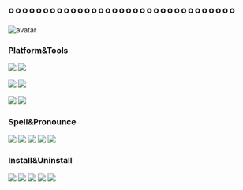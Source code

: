 # 。。。。。。。。。。。。。。。。。。。。。。。。。。。。。。。。。
![avatar](https://cdn.jsdelivr.net/gh/Beadd/Profile-picture/cdn/%E6%97%A5%E5%B8%B8.png)
### Platform&Tools
[![](https://img.shields.io/badge/Windows-10-blue?style=flat-square&logo=windows&logoColor=ffffff)](https://www.microsoft.com/windows/get-windows-10)
[![](https://img.shields.io/badge/Mi-9A-orange?style=flat-square&logo=xiaomi&logoColor=ffffff)](https://www.mi.com/)

[![](https://img.shields.io/badge/Ubuntu-20.04%20LTS-red?style=flat-square&logo=ubuntu&logoColor=ffffff)](https://ubuntu.com/)
[![](https://img.shields.io/badge/Windows%20Server-2012-1234c4?style=flat-square&logo=windows&logoColor=ffffff)](https://www.microsoft.com/windows-server)

[![](https://img.shields.io/badge/IDE-Visual%20Studio%20Code-blue?style=flat-square&logo=visual-studio-code&logoColor=ffffff)](https://code.visualstudio.com/)
[![](https://img.shields.io/badge/IDE-VisualStudio-purple?style=flat-square&logo=visualstudio&logoColor=ffffff)](https://visualstudio.microsoft.com/vs/)
### Spell&Pronounce
[![](https://img.shields.io/badge/-C++-pink?style=flat-square&logo=Cplusplus&logoColor=white)]()
[![](https://img.shields.io/badge/-HTML-orange?style=flat-square&logo=html5&logoColor=white)]()
[![](https://img.shields.io/badge/-CSS-blue?style=flat-square&logo=css3&logoColor=white)]()
[![](https://img.shields.io/badge/-JavaScript-yellow?style=flat-square&logo=javascript&logoColor=white)]()
[![](https://img.shields.io/badge/-PHP-purple?style=flat-square&logo=php&logoColor=ffffff)]()
### Install&Uninstall
[![](https://img.shields.io/badge/-Microsoft%20IIS-blue?style=flat-square&logo=microsoft&logoColor=ffffff)]()
[![](https://img.shields.io/badge/-Xshell-red?style=flat-square&logoColor=white)]()
[![](https://img.shields.io/badge/-Android%20Studio-grey?style=flat-square&logo=androidstudio&logoColor=white)]()
[![](https://img.shields.io/badge/-C4D-black?style=flat-square&logo=Cinema%204D&logoColor=ffffff)]()
[![](https://img.shields.io/badge/-Unity-black?style=flat-square&logo=unity&logoColor=white)]()
